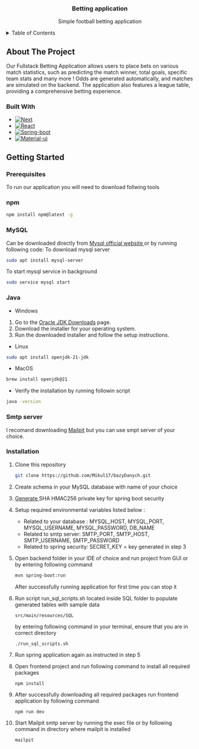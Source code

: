 <a name="readme-top"></a>



<!-- PROJECT LOGO -->
<br />
<div align="center">

<h3 align="center">Betting application</h3>

  <p align="center">
    Simple football betting application

</div>



<!-- TABLE OF CONTENTS -->
<details>
  <summary>Table of Contents</summary>
  <ol>
    <li>
      <a href="#about-the-project">About The Project</a>
      <ul>
        <li><a href="#built-with">Built With</a></li>
      </ul>
    </li>
    <li>
      <a href="#getting-started">Getting Started</a>
      <ul>
        <li><a href="#prerequisites">Prerequisites</a></li>
        <li><a href="#installation">Installation</a></li>
      </ul>
    </li>
    <li><a href="#license">License</a></li>
    <li><a href="#contact">Contact</a></li>
  </ol>
</details>



<!-- ABOUT THE PROJECT -->
## About The Project

Our Fullstack Betting Application allows users to place bets on various match statistics, such as predicting the match winner, total goals, specific team stats and many more ! Odds are generated automatically, and matches are simulated on the backend. The application also features a league table, providing a comprehensive betting experience.


### Built With

* [![Next][Next.js]][Next-url]
* [![React][React.js]][React-url]
* [![Spring-boot][Spring-boot]][React-url]
* [![Material-ui][Material-ui]][Material-url]




<!-- GETTING STARTED -->
## Getting Started

### Prerequisites

To run our application you will need to download follwing tools
### npm
  ```sh
  npm install npm@latest -g
  ```

### MySQL

Can be downloaded directly from <a href="https://dev.mysql.com/downloads/mysql/">Mysql official website </a>
or by running following code:
To download mysql server
```sh
sudo apt install mysql-server
```
To start mysql service in background
```sh
sudo service mysql start
```

### Java
* Windows
1. Go to the [Oracle JDK Downloads](https://www.oracle.com/java/technologies/javase-jdk11-downloads.html) page.
2. Download the installer for your operating system.
3. Run the downloaded installer and follow the setup instructions.
* Linux

```sh
sudo apt install openjdk-21-jdk
```

* MacOS
```sh
brew install openjdk@21
```
* Verify the installation by running followin script 
```sh
java -version
```

### Smtp server
I recomand downloading <a href="https://mailpit.axllent.org/docs/install/">Mailpit</a> but you can use smpt server of your choice.

### Installation


1. Clone this repository 
   ```sh
   git clone https://github.com/Mikul17/bazyDanych.git
   ```
2. Create schema in your MySQL database with name of your choice
3. <a href="https://www.devglan.com/online-tools/hmac-sha256-online"> Generate </a> SHA HMAC256 private key for spring boot security
4. Setup required environmental variables listed below :
    * Related to your database : MYSQL_HOST, MYSQL_PORT, MYSQL_USERNAME, MYSQL_PASSWORD, DB_NAME
    * Related to smtp server: SMTP_PORT, SMTP_HOST, SMTP_USERNAME, SMTP_PASSWORD
    * Related to spring security: SECRET_KEY = key generated in step 3
5. Open backend folder in your IDE of choice and run project from GUI or by entering following command
   ```sh
   mvn spring-boot:run
   ```
    After successfully running application for first time you can stop it

6. Run script run_sql_scripts.sh located inside SQL folder to populate generated tables with sample data
    ```
    src/main/resources/SQL
    ```
    by entering following command in your terminal, ensure that you are in correct directory
    ```
    ./run_sql_scripts.sh
    ```
7. Run spring application again as instructed in step 5
8. Open frontend project and run following command to install all required packages
    ```
    npm install
    ```
9. After successfully downloading all required packages run frontend application by following command
    ```
    npm run dev
    ```
10. Start Mailpit smtp server by running the exec file or by following command in directory where mailpit is installed
    ```sh
    mailpit
    ```



<!-- MARKDOWN LINKS & IMAGES -->
<!-- https://www.markdownguide.org/basic-syntax/#reference-style-links -->
[contributors-shield]: https://img.shields.io/github/contributors/github_username/repo_name.svg?style=for-the-badge
[contributors-url]: https://github.com/github_username/repo_name/graphs/contributors
[forks-shield]: https://img.shields.io/github/forks/github_username/repo_name.svg?style=for-the-badge
[forks-url]: https://github.com/github_username/repo_name/network/members
[stars-shield]: https://img.shields.io/github/stars/github_username/repo_name.svg?style=for-the-badge
[stars-url]: https://github.com/github_username/repo_name/stargazers
[issues-shield]: https://img.shields.io/github/issues/github_username/repo_name.svg?style=for-the-badge
[issues-url]: https://github.com/github_username/repo_name/issues
[license-shield]: https://img.shields.io/github/license/github_username/repo_name.svg?style=for-the-badge
[license-url]: https://github.com/github_username/repo_name/blob/master/LICENSE.txt
[linkedin-shield]: https://img.shields.io/badge/-LinkedIn-black.svg?style=for-the-badge&logo=linkedin&colorB=555
[linkedin-url]: https://linkedin.com/in/linkedin_username
[product-screenshot]: images/screenshot.png
[Next.js]: https://img.shields.io/badge/next.js-000000?style=for-the-badge&logo=nextdotjs&logoColor=white
[Next-url]: https://nextjs.org/
[React.js]: https://img.shields.io/badge/React-20232A?style=for-the-badge&logo=react&logoColor=61DAFB
[React-url]: https://reactjs.org/
[Spring-boot]: https://img.shields.io/badge/SpringBoot-6DB33F?style=flat-square&logo=Spring&logoColor=white
[Spring-url]: https://spring.io/projects/spring-boot/
[Material-ui]: https://img.shields.io/badge/Material%20UI-007FFF?style=for-the-badge&logo=mui&logoColor=white
[Material-url]: https://mui.com/material-ui/